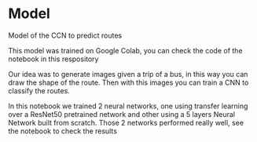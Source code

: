 # Model
Model of the CCN to predict routes

This model was trained on Google Colab, you can check the code of the notebook in this respository


Our idea was to generate images given a trip of a bus, in this way you can draw the shape of the route. Then with this images you can train a CNN to classify the routes.

In this notebook we trained 2 neural networks, one using transfer learning over a ResNet50 pretrained network and  other using a 5 layers Neural Network built from scratch. Those 2 networks performed really well, see the notebook to check the results


